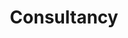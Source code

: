 ---
title: "Consultancy"
page_header_bg: "images/bg/section-bg5.jpg"
description: "This is meta description"
layout: "consultancy"
draft: false

##################### contact form ################
contact:
  subtitle : "Send a message"
  title : "Contact Form"
  form_action: "#" # Contact form works with https://formspree.io/
  contact_topics:
  - "Software Design"
  - "Development cycle"
  - "Software Development"
  - "Maintenance"
  - "Process Query"
  - "Cost and Duration"
  - "Modal Delivery"

####################### map ######################
map:
  enable : true
  gmap_api : "https://maps.googleapis.com/maps/api/js?key=AIzaSyCcABaamniA6OL5YvYSpB3pFMNrXwXnLwU&libraries=places"
  map_latitude : "51.5223477"
  map_longitude : "-0.1622023"
  map_marker : "images/marker.png"
  
##################### branch ######################
branch:
  enable : true
  branch_office:
  # branch office loop
  - title : "Corporate Office"
    info:
    # branch information loop
    - label : "Orpington, London"
      icon : "ti-location-pin" # here we use themify icon pack : https://themify.me/themify-icons
      
    # branch information loop
    - label : "Email: admin@connectincore.co.uk"
      icon : "ti-email" # here we use themify icon pack : https://themify.me/themify-icons
      
    # branch information loop
    - label : "Phone:+44 7732 92 6999"
      icon : "ti-mobile" # here we use themify icon pack : https://themify.me/themify-icons

        
  # branch office loop
  - title : "USA Location"
    info:
    # branch information loop
    - label : "North Main Street,Brooklyn Australia"
      icon : "ti-location-pin" # here we use themify icon pack : https://themify.me/themify-icons
      
    # branch information loop
    - label : "Email: contact@mail.com"
      icon : "ti-email" # here we use themify icon pack : https://themify.me/themify-icons
      
    # branch information loop
    - label : "Phone:+44 7732 92 6999"
      icon : "ti-mobile" # here we use themify icon pack : https://themify.me/themify-icons

        
  # branch office loop
  - title : "Europe"
    info:
    # branch information loop
    - label : "North Main Street,Brooklyn Australia"
      icon : "ti-location-pin" # here we use themify icon pack : https://themify.me/themify-icons
      
    # branch information loop
    - label : "Email: admin@connectingcore.co.uk"
      icon : "ti-email" # here we use themify icon pack : https://themify.me/themify-icons
      
    # branch information loop
    - label : "Phone:+44 7732 92 6999"
      icon : "ti-mobile" # here we use themify icon pack : https://themify.me/themify-icons
      
---
